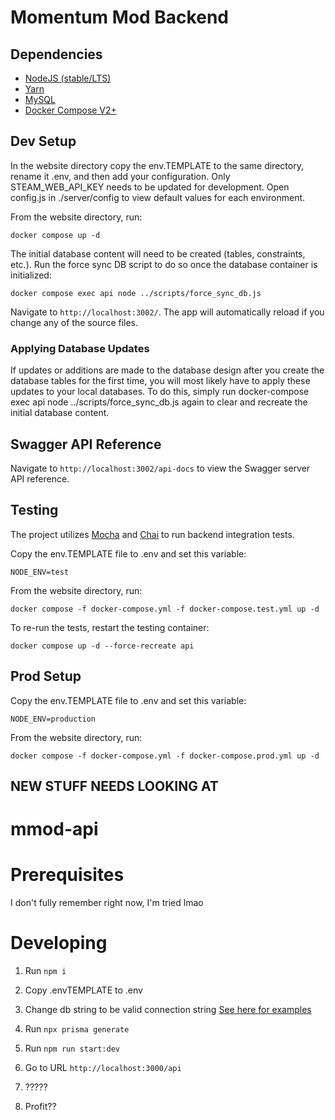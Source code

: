 # Momentum Mod Backend

## Dependencies
* [NodeJS (stable/LTS)](https://nodejs.org/en/download/)
* [Yarn](https://yarnpkg.com/en/)
* [MySQL](https://dev.mysql.com/downloads/mysql/)
* [Docker Compose V2+](https://docs.docker.com/compose/install/)

## Dev Setup
In the website directory copy the env.TEMPLATE to the same directory, rename it .env, and then add your configuration. Only STEAM_WEB_API_KEY needs to be updated for development. Open config.js in ./server/config to view default values for each environment.

From the website directory, run:
```
docker compose up -d
```
The initial database content will need to be created (tables, constraints, etc.). Run the force sync DB script to do so once the database container is initialized:
```
docker compose exec api node ../scripts/force_sync_db.js
```
Navigate to `http://localhost:3002/`. The app will automatically reload if you change any of the source files.

### Applying Database Updates
If updates or additions are made to the database design after you create the database tables for the first time, you will most likely have to apply these updates to your local databases. To do this, simply run docker-compose exec api node ../scripts/force_sync_db.js again to clear and recreate the initial database content.
## Swagger API Reference

Navigate to `http://localhost:3002/api-docs` to view the Swagger server API reference.

## Testing
The project utilizes [Mocha](https://mochajs.org/) and [Chai](https://www.chaijs.com/) to run backend integration tests.

Copy the env.TEMPLATE file to .env and set this variable:
```
NODE_ENV=test
```

From the website directory, run:
```
docker compose -f docker-compose.yml -f docker-compose.test.yml up -d
``` 
To re-run the tests, restart the testing container:
```
docker compose up -d --force-recreate api
```

## Prod Setup
Copy the env.TEMPLATE file to .env and set this variable:
```
NODE_ENV=production
```
From the website directory, run:
```
docker compose -f docker-compose.yml -f docker-compose.prod.yml up -d
```


## NEW STUFF NEEDS LOOKING AT
# mmod-api

# Prerequisites
I don't fully remember right now, I'm tried lmao

# Developing
1. Run 
`npm i`

3. Copy .envTEMPLATE to .env

4. Change db string to be valid connection string [See here for examples](https://www.prisma.io/docs/reference/database-reference/connection-urls#examples)

5. Run
`npx prisma generate`

6. Run
`npm run start:dev`

7. Go to URL
`http://localhost:3000/api`

8. ?????

9. Profit??
